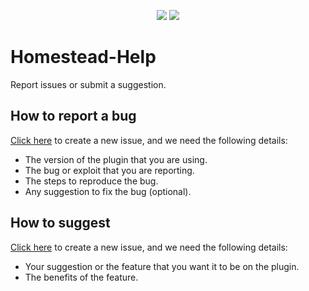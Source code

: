 <p align="center">
  <img src="https://img.shields.io/github/issues/TFAGaming/Homestead-Help?label=Issues">
  <img src="https://img.shields.io/github/issues-closed/TFAGaming/Homestead-Help?label=Issues">
</p>

# Homestead-Help
Report issues or submit a suggestion.

## How to report a bug

[Click here](https://github.com/TFAGaming/Homestead-Help/issues/new) to create a new issue, and we need the following details:

- The version of the plugin that you are using.
- The bug or exploit that you are reporting.
- The steps to reproduce the bug.
- Any suggestion to fix the bug (optional).

## How to suggest

[Click here](https://github.com/TFAGaming/Homestead-Help/issues/new) to create a new issue, and we need the following details:

- Your suggestion or the feature that you want it to be on the plugin.
- The benefits of the feature.
